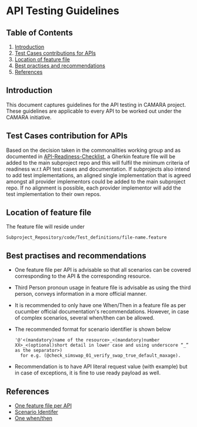# API Testing Guidelines

## Table of Contents
1. [Introduction](#introduction)
2. [Test Cases contributions for APIs](#contribution)
3. [Location of feature file](#location)
4. [Best practises and recommendations](#recommendations)
7. [References](#references)

## Introduction <a name="introduction"></a>
This document captures guidelines for the API testing in CAMARA project. These guidelines are applicable to every API to be worked out under the CAMARA initiative.

## Test Cases contribution for APIs <a name="contribution"></a>
Based on the decision taken in the commonalities working group and as documented in [API-Readiness-Checklist](https://github.com/camaraproject/Commonalities/blob/main/documentation/API-Readiness-Checklist.md), a Gherkin feature file will be added to the main subproject repo and this will fulfil the minimum criteria of readiness w.r.t API test cases and documentation. If subprojects also intend to add test implementations, an aligned single implementation that is agreed amongst all provider implementors could be added to the main subproject repo. If no alignment is possible, each provider implementor will add the test implementation to their own repos.

## Location of feature file <a name="location"></a>
The feature file will reside under 
```
Subproject_Repository/code/Test_definitions/file-name.feature
```

## Best practises and recommendations <a name="recommendations"></a>

* One feature file per API is advisable so that all scenarios can be covered corresponding to the API & the corresponding resource.
* Third Person pronoun usage in feature file is advisable as using the third person, conveys information in a more official manner.
* It is recommended to only have one When/Then in a feature file as per cucumber official documentation's recommendations. However, in case of  complex scenarios, several when/then can be allowed.
* The recommended format for scenario identifier is shown below
    ```
    '@'<(mandatory)name of the resource>_<(mandatory)number XX>_<(optional)short detail in lower case and using underscore “_” as the separator>)
      for e.g. (@check_simswap_01_verify_swap_true_default_maxage).
    ```

* Recommendation is to have API literal request value (with example) but in case of exceptions, it is fine to use ready payload as well.


## References <a name="references"></a>

* [One feature file per API](https://www.testquality.com/blog/tpost/v79acjttj1-cucumber-and-gherkin-language-best-pract)
* [Scenario Identifer](https://support.smartbear.com/cucumberstudio/docs/tests/best-practices.html#scenario-content-set-up-writing-standards)
* [One when/then](https://cucumber.io/docs/gherkin/reference/)
